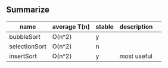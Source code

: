 ## Summarize

| name          | average T(n) | stable | description |     |
| ------------- | ------------ | ------ | ----------- | --- |
| bubbleSort    | O(n^2)       | y      |             |     |
| selectionSort | O(n^2)       | n      |             |     |
| insertSort    | O(n^2)       | y      | most useful |     |
